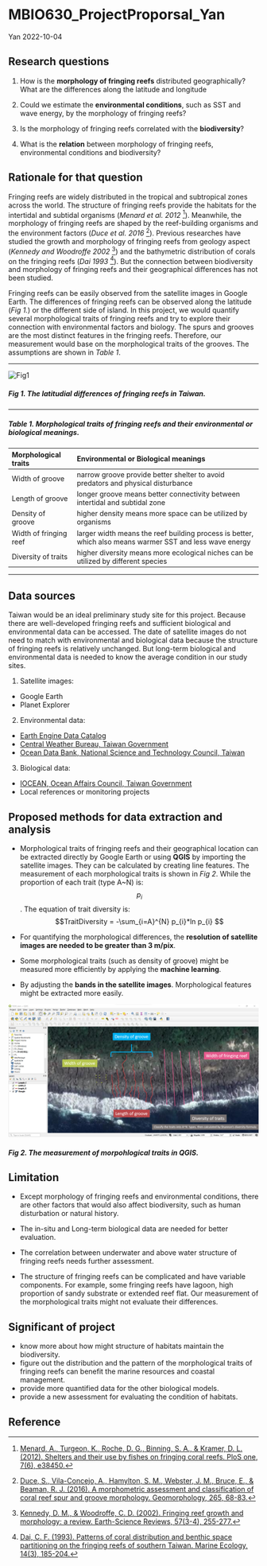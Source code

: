 MBIO630_ProjectProporsal_Yan
================
Yan
2022-10-04

## Research questions

1.  How is the **morphology of fringing reefs** distributed
    geographically? What are the differences along the latitude and
    longitude

2.  Could we estimate the **environmental conditions**, such as SST and
    wave energy, by the morphology of fringing reefs?

3.  Is the morphology of fringing reefs correlated with the
    **biodiversity**?

4.  What is the **relation** between morphology of fringing reefs,
    environmental conditions and biodiversity?

## Rationale for that question

Fringing reefs are widely distributed in the tropical and subtropical
zones across the world. The structure of fringing reefs provide the
habitats for the intertidal and subtidal organisms (*Menard et al. 2012*
[^1]). Meanwhile, the morphology of fringing reefs are shaped by the
reef-building organisms and the environment factors (*Duce et al. 2016*
[^2]). Previous researches have studied the growth and morphology of
fringing reefs from geology aspect (*Kennedy and Woodroffe 2002* [^3])
and the bathymetric distribution of corals on the fringing reefs (*Dai
1993* [^4]). But the connection between biodiversity and morphology of
fringing reefs and their geographical differences has not been studied.

Fringing reefs can be easily observed from the satellite images in
Google Earth. The differences of fringing reefs can be observed along
the latitude (*Fig 1.*) or the different side of island. In this
project, we would quantify several morphological traits of fringing
reefs and try to explore their connection with environmental factors and
biology. The spurs and grooves are the most distinct features in the
fringing reefs. Therefore, our measurement would base on the
morphological traits of the grooves. The assumptions are shown in *Table
1*.

------------------------------------------------------------------------

![Fig1](data/Fig1.png)

##### Fig 1. The latitudial differences of fringing reefs in Taiwan.

------------------------------------------------------------------------

##### Table 1. Morphological traits of fringing reefs and their environmental or biological meanings.

| Morphological traits   | Environmental or Biological meanings                                                                     |
|:-----------------------|:---------------------------------------------------------------------------------------------------------|
| Width of groove        | narrow groove provide better shelter to avoid predators and physical disturbance                         |
| Length of groove       | longer groove means better connectivity between intertidal and subtidal zone                             |
| Density of groove      | higher density means more space can be utilized by organisms                                             |
| Width of fringing reef | larger width means the reef building process is better, which also means warmer SST and less wave energy |
| Diversity of traits    | higher diversity means more ecological niches can be utilized by different species                       |

------------------------------------------------------------------------

## Data sources

Taiwan would be an ideal preliminary study site for this project.
Because there are well-developed fringing reefs and sufficient
biological and environmental data can be accessed. The date of satellite
images do not need to match with environmental and biological data
because the structure of fringing reefs is relatively unchanged. But
long-term biological and environmental data is needed to know the
average condition in our study sites.

1.  Satellite images:

-   Google Earth
-   Planet Explorer

2.  Environmental data:

-   [Earth Engine Data
    Catalog](https://developers.google.com/earth-engine/datasets/catalog)
-   [Central Weather Bureau, Taiwan
    Government](https://www.cwb.gov.tw/V8/C/)
-   [Ocean Data Bank, National Science and Technology Council,
    Taiwan](https://www.odb.ntu.edu.tw/)

3.  Biological data:

-   [IOCEAN, Ocean Affairs Council, Taiwan
    Government](https://iocean.oca.gov.tw/iOceanMap/map.aspx)
-   Local references or monitoring projects

## Proposed methods for data extraction and analysis

-   Morphological traits of fringing reefs and their geographical
    location can be extracted directly by Google Earth or using **QGIS**
    by importing the satellite images. They can be calculated by
    creating line features. The measurement of each morphological traits
    is shown in *Fig 2*. While the proportion of each trait (type A\~N)
    is: $$p_{i}$$. The equation of trait diversity is:
    $$TraitDiversity = -\sum_{i=A}^{N} p_{i}*ln p_{i} $$

-   For quantifying the morphological differences, the **resolution of
    satellite images are needed to be greater than 3 m/pix**.

-   Some morphological traits (such as density of groove) might be
    measured more efficiently by applying the **machine learning**.

-   By adjusting the **bands in the satellite images**. Morphological
    features might be extracted more easily.

![Fig2](data/Fig2.png)

##### Fig 2. The measurement of morpohlogical traits in QGIS.

## Limitation

-   Except morphology of fringing reefs and environmental conditions,
    there are other factors that would also affect biodiversity, such as
    human disturbation or natural history.

-   The in-situ and Long-term biological data are needed for better
    evaluation.

-   The correlation between underwater and above water structure of
    fringing reefs needs further assessment.

-   The structure of fringing reefs can be complicated and have variable
    components. For example, some fringing reefs have lagoon, high
    proportion of sandy substrate or extended reef flat. Our measurement
    of the morphological traits might not evaluate their differences.

## Significant of project

-   know more about how might structure of habitats maintain the
    biodiversity.
-   figure out the distribution and the pattern of the morphological
    traits of fringing reefs can benefit the marine resources and
    coastal management.
-   provide more quantified data for the other biological models.
-   provide a new assessment for evaluating the condition of habitats.

## Reference

[^1]: [Menard, A., Turgeon, K., Roche, D. G., Binning, S. A., & Kramer,
    D. L. (2012). Shelters and their use by fishes on fringing coral
    reefs. PloS one, 7(6),
    e38450.](https://doi.org/10.1371/journal.pone.0038450)

[^2]: [Duce, S., Vila-Concejo, A., Hamylton, S. M., Webster, J. M.,
    Bruce, E., & Beaman, R. J. (2016). A morphometric assessment and
    classification of coral reef spur and groove morphology.
    Geomorphology, 265,
    68-83.](https://doi.org/10.1016/j.geomorph.2016.04.018)

[^3]: [Kennedy, D. M., & Woodroffe, C. D. (2002). Fringing reef growth
    and morphology: a review. Earth-Science Reviews, 57(3-4),
    255-277.](https://doi.org/10.1016/S0012-8252(01)00077-0)

[^4]: [Dai, C. F. (1993). Patterns of coral distribution and benthic
    space partitioning on the fringing reefs of southern Taiwan. Marine
    Ecology, 14(3),
    185-204.](https://doi.org/10.1111/j.1439-0485.1993.tb00479.x)
